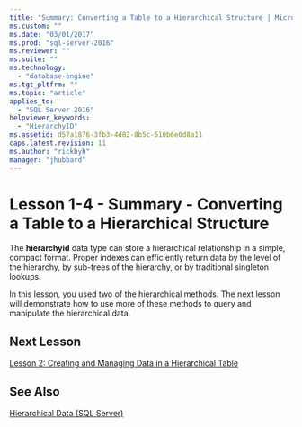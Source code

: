 ```yaml
---
title: "Summary: Converting a Table to a Hierarchical Structure | Microsoft Docs"
ms.custom: ""
ms.date: "03/01/2017"
ms.prod: "sql-server-2016"
ms.reviewer: ""
ms.suite: ""
ms.technology: 
  - "database-engine"
ms.tgt_pltfrm: ""
ms.topic: "article"
applies_to: 
  - "SQL Server 2016"
helpviewer_keywords: 
  - "HierarchyID"
ms.assetid: d57a1876-3fb3-4d82-8b5c-510b6e0d8a11
caps.latest.revision: 11
ms.author: "rickbyh"
manager: "jhubbard"
---
```

# Lesson 1-4 - Summary - Converting a Table to a Hierarchical Structure
The **hierarchyid** data type can store a hierarchical relationship in a simple, compact format. Proper indexes can efficiently return data by the level of the hierarchy, by sub-trees of the hierarchy, or by traditional singleton lookups.  
  
In this lesson, you used two of the hierarchical methods. The next lesson will demonstrate how to use more of these methods to query and manipulate the hierarchical data.  
  
## Next Lesson  
[Lesson 2: Creating and Managing Data in a Hierarchical Table](../../../relational-databases/data-types/tutorials/lesson-2-creating-and-managing-data-in-a-hierarchical-table.md)  
  
## See Also  
[Hierarchical Data &#40;SQL Server&#41;](../../../relational-databases/hierarchical-data-sql-server.md)  
  
  
  
